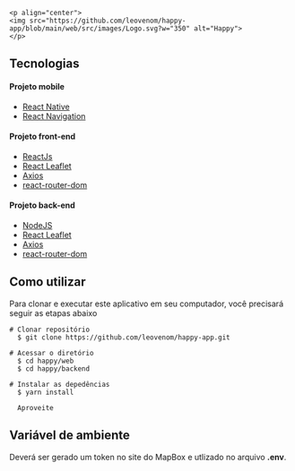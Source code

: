 ```
<p align="center">
<img src="https://github.com/leovenom/happy-app/blob/main/web/src/images/Logo.svg?w="350" alt="Happy">
</p>
```

<h2>Tecnologias</h2>


<h4>Projeto mobile</h4>
<ul>
<a href="https://reactnative.dev/"><li>React Native</li></a>
<a href="https://reactnavigation.org/"><li>React Navigation</li></a>
</ul>

<h4>Projeto front-end</h4>
<ul>
<a href="https://reactjs.org/"><li>ReactJs</li></a>
<a href="https://react-leaflet.js.org/"><li>React Leaflet</li></a>
<a href="https://www.npmjs.com/package/axios"><li>Axios</li></a>
<a href="https://www.npmjs.com/package/react-router-dom"><li>react-router-dom</li></a>
</ul>


<h4>Projeto back-end</h4>
<ul>
<a href="https://nodejs.org/en/"><li>NodeJS</li></a>
<a href="https://react-leaflet.js.org/"><li>React Leaflet</li></a>
<a href="https://www.npmjs.com/package/axios"><li>Axios</li></a>
<a href="https://www.npmjs.com/package/react-router-dom"><li>react-router-dom</li></a>
</ul>

<h2>Como utilizar</h2>
<p>Para clonar e executar este aplicativo em seu computador, você precisará seguir as etapas abaixo</p>

```
# Clonar repositório
  $ git clone https://github.com/leovenom/happy-app.git

# Acessar o diretório
  $ cd happy/web
  $ cd happy/backend

# Instalar as depedências
  $ yarn install
  
  Aproveite
```

<h2>Variável de ambiente</h2>
<p>Deverá ser gerado um token no site do MapBox e utlizado no arquivo <b>.env</b>.</p>
